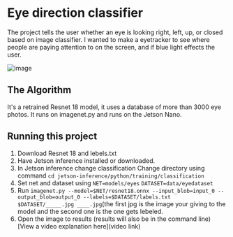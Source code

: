 # Eye direction classifier

 The project tells the user whether an eye is looking right, left, up, or closed based on image classifier. I wanted to make a eyetracker to see where people are paying attention to on the screen, and if blue light effects the user.  

![image](https://drive.google.com/uc?export=view&id=12cQDOJ39IpAPOFk8sf5eBTeZPqjfLDKh)

## The Algorithm

It's a retrained Resnet 18 model, it uses a database of more than 3000 eye photos. It runs on imagenet.py and runs on the Jetson Nano. 

## Running this project

1. Download Resnet 18 and lebels.txt
2. Have Jetson inference installed or downloaded.
3. In Jetson inference change classification Change directory using command ```cd jetson-inference/python/training/classification```
4. Set net and dataset using ```NET=models/eyes``` ```DATASET=data/eyedataset```
5. Run ```imagenet.py --model=$NET/resnet18.onnx --input_blob=input_0 --output_blob=output_0 --labels=$DATASET/labels.txt $DATASET/_____.jpg ____.jpg```(the first jpg is the image your giving to the model and the second one is the one gets lebeled.
6. Open the image to results (results will also be in the command line)
[View a video explanation here](video link)
